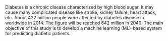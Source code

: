 Diabetes is a chronic disease characterized by high blood sugar. It may cause many complicated disease like stroke, kidney failure, heart attack, etc. About 422 million people were affected by diabetes disease in worldwide in 2014. The figure will be reached 642 million in 2040. The main objective of this study is to develop a machine learning (ML)-based system for predicting diabetic patients.
